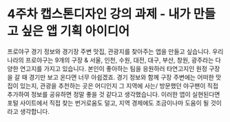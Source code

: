 # 4주차 캡스톤디자인 강의 과제 -  내가 만들고 싶은 앱 기획 아이디어 
프로야구 경기 정보와 경기장 주변 맛집, 관광지를 찾아주는 앱을 만들고 싶습니다.
우리나라의 프로야구는 9개의 구장 & 서울, 인천, 수원, 대전, 대구, 부산, 창원, 광주라는 다양한 연고지를 가지고 있습니다. 본인이 좋아하는 팀을 응원하러 타연고지인 원정 구장을 갈 때 경기만 보고 온다면 너무 아쉽겠죠. 경기 정보와 함께 구장 주변에는 어떠한 맛집이 있는지, 관광을 추천하는 곳은 어디인지 그 지역에 사는/ 방문했던 야구팬이 직접 추가하여 정보를 공유하면 정말 좋을 것 같다고 생각했습니다. 이러한 앱이 실현된다면 포털 사이트에서 직접 찾는 번거로움도 덜고, 지역 경제에도 조금이나마 도움이 될 것이라고 생각합니다.
